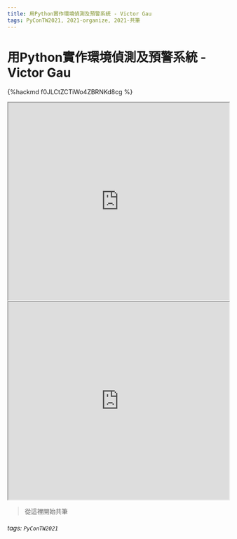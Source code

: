 ```yaml
---
title: 用Python實作環境偵測及預警系統 - Victor Gau
tags: PyConTW2021, 2021-organize, 2021-共筆
---
```


# 用Python實作環境偵測及預警系統 - Victor Gau

{%hackmd f0JLCtZCTiWo4ZBRNKd8cg %}

<iframe src="https://app.sli.do/event/ndvjzfe8" height=450 width=100%></iframe>

<iframe src="https://wall.sli.do/event/ndvjzfe8?section=88f7f57a-d358-4cc8-8f47-aea26fe49b6a" height=450 width=100%></iframe>

> 從這裡開始共筆 

###### tags: `PyConTW2021`